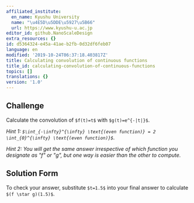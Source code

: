```yaml
---
affiliated_institute:
  en_name: Kyushu University
  name: "\u4E5D\u5DDE\u5927\u5B66"
  url: https://www.kyushu-u.ac.jp
editor_id: github.NanoScaleDesign
extra_resources: {}
id: d5364324-e45a-41ae-b2fb-0d32df6feb07
language: en
modified: '2019-10-24T06:37:18.403817Z'
title: Calculating convolution of continuous functions
title_id: calculating-convolution-of-continuous-functions
topics: []
translations: {}
version: '1.0'
---
```


## Challenge
Calculate the convolution of `$f(t)=t$` with `$g(t)=e^{-|t|}$`.

*Hint 1: `$\int_{-\infty}^{\infty} \text{(even function)} = 2 \int_{0}^{\infty} \text{(even function)}$`.*

*Hint 2: You will get the same answer irrespective of which function you designate as "f" or "g", but one way is easier than the other to compute.*


## Solution Form
To check your answer, substitute `$t=1.5$` into your final answer to calculate `$(f \star g)(1.5)$`.
